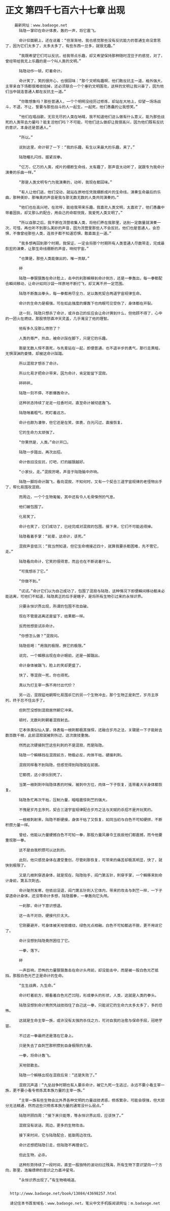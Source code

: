 # 正文 第四千七百六十七章 出现
        最新网址：www.badaoge.net
          陆隐一掌印在命计体表，轰的一声，将它震飞。
      
          命计仰面朝上，还在说着：“但渐渐地，我也感觉那些没有反抗能力的普通生命没意思了，因为它们太多了，太多太多了，有些东西一旦多，就很无趣。”
      
          “我既希望它们可以反抗，给我带点乐趣，却又希望保持那种随时涅豆子的感觉，对了，曾经带给我无上乐趣的是一个叫人类的文明。”
      
          陆隐动作一顿，盯着命计。
      
          命计笑了，笑的很开心，也很回味：“那个文明有趣啊，他们敢反抗主一道，格外强大，主宰亲自下场都很难收拾掉，还必须联合一个个垂钓文明围攻，这样的文明让我兴奋了，因为他们当中就连普通人都在反抗主一道。”
      
          “你敢想象吗？那些普通人，一个个明明没经历过修炼，却站在大地上，仰望一场场战斗，不退，不让，誓要与那些战斗的人一起生，一起死，他们愚蠢的让我想笑。”
      
          “他们在唱战歌，无穷无尽的人类在呐喊，我不知道他们这么做有什么意义，能为那些战死的人类带去力量吗？能复活他们吗？不可能，可他们这么做却让我很高兴，因为他们既有反抗的意识，本身还是普通人。”
      
          “所以。”
      
          说到这里，命计顿了一下：“我的乐趣，有生以来最大的乐趣，来了。”
      
          陆隐瞳孔闪烁，握紧双拳。
      
          “亿万，亿万的人类，成片的绷断生命线，太有趣了，那声音太动听了，就跟专为我命计演奏的乐曲一样。”
      
          “那是人类文明专门为我演奏的，动听，我现在都回味。”
      
          “有人让他们逃，他们没动，就站在原地任凭我绷断成片的生命线，演奏生命最后的乐曲，那种美妙，那唯美的声音是我与那无数无数的人类共同演奏的。”
      
          “他们也在高兴吧，在欢呼，能给我带来乐趣，我喜欢人类文明，太喜欢了，他们愚蠢中带着固执，却又那么的配合，用自己的命取悦我，我爱死人类文明了。”
      
          “所以自那之后，我不断在流营收集人类，将他们养在我那里，达到一定数量就演奏一次，可惜，再也听不到那么美妙的声音，因为流营里那些人不会反抗，他们也是普通人，会恐惧，不像曾经那些人类，连孩子都不知道恐惧，敢直面主一道。”
      
          “我多想再回到那个时期，我保证，一定会将那个时期所有人类普通人尽数带走，完成最恢宏的演奏，让那生命线绷断的声音，响彻宇宙。”
      
          “也算是，那些人类能做出的，唯一贡献。”
      
          砰
      
          陆隐一拳狠狠轰在命计脸上，击中的刹那瞬移到命计侧方，还是一拳轰出，每一拳都配合瞬间移动，让命计如同沙袋一样原地不断打飞，却又离不开一定范围。
      
          陆隐不断轰出拳头，每一拳都用尽全力，足以轰死契合两道宇宙规律生命。
      
          命计的生命力是极强，可在如此强度的爆轰下也肉眼可见受伤了，身体都在开裂。
      
          这一刻，陆隐只想杀了命计，或许自己的反应会让命计猜到什么，但他顾不得了，心中的一团火在燃烧，那股愤怒直冲天灵盖，几乎淹没了他的理智。
      
          他有多久没那么愤怒了？
      
          人类的尊严，热血，被命计踩在脚下，只是它的乐趣。
      
          那是无数人悍不畏死，与先辈站在一起，即便普通，也不退半步的勇气，那行走黑暗，无惧深渊的豪情，却被这命计踩踏。
      
          所以混寂才想杀了命计。
      
          所以化易才把命计带来，因为命计，肯定能留下混寂。
      
          砰砰砰…
      
          陆隐一刻不停，不断爆轰命计。
      
          这种状态持续了足足一炷香时间，直至命计被彻底轰飞。
      
          陆隐喘着粗气，死盯着远方。
      
          命计也颇为凄惨，但它还是在笑，体表，白光闪过，直接恢复。
      
          它的生命力太顽强了。
      
          “你果然是，人类。”命计开口。
      
          陆隐一步踏出，再次出招。
      
          命计依旧没反抗，打吧，打的越狠越好。
      
          “小家伙，走。”混寂厉喝，声音于陆隐脑中炸响。
      
          陆隐一脚将命计踹飞，看向混寂，不知何时，又有一个契合三道宇宙规律的老怪物出手了，帮化易围攻混寂。
      
          而周边，一个个生物匍匐，其中还有令人毛骨悚然的气息。
      
          他们被包围了。
      
          化易笑了。
      
          命计也笑了，它们成功了，已经完成对混寂的包围，接下来，它们不可能逃得掉。
      
          陆隐看着手掌：“前辈，这命计，该死。”
      
          混寂声音低沉：“我当然知道，但它生命境接近四十，就算我要杀都困难，先不管它，走。”
      
          陆隐看向命计，它笑的很得意，而且也在不断说着什么。
      
          “可我想杀了它。”
      
          “你做不到。”
      
          “试试。”命计它们以为自己成功了，包围了混寂与陆隐，这种情况下即便瞬间移动都未必能逃离，可他们不知道，陆隐真正的后手是瞎子，是将所有生物引过来的永恒识界。
      
          只要永恒识界出现，所谓的包围不攻自破。
      
          现在不管是逃离还是留下，结果都一样。
      
          反而他想尝试杀命计。
      
          “你想怎么做？”混寂问。
      
          陆隐低喝：“用我的极限，换它的极限。”
      
          说完，一个瞬移出现在命计眼前，还是一脚踹出。
      
          命计身体被踹飞，脸上的笑却更盛了。
      
          快了，等混寂一死，你也得死。
      
          真以为打主宰一族不用付出代价？
      
          另一边，混寂猛地朝帮化易围杀它的另一个生物冲去，那个生物正是刺竺，岁月主序列，终于忍不住出手了。
      
          但刺竺没想到混寂居然朝它冲来。
      
          顿时，无数利刺朝着混寂射去。
      
          它本体类似仙人掌，体表每一根刺都极其强悍，还融合岁月之法，关键是一下子能射去数百数千根，此前混寂就被刺伤过，这次故技重施。
      
          然而此次硬接刺竺这些利刺的不是混寂，而是陆隐。
      
          陆隐一个瞬移挡在混寂前方，物极必反，肉体干枯，硬接利刺。
      
          混寂同样看不到陆隐，但感觉得到陆隐就在前面。
      
          它都慌，这小家伙别死了。
      
          当第一根刺刺中陆隐体表的时候，被刺中方位，肉体一下子恢复，连带着大半身体都恢复。
      
          陆隐急忙再次干枯，压制力量，暗暗震惊刺竺的强大。
      
          不愧是岁月主序列，契合三道宇宙规律配合岁月之法与天赋的杀招不是开玩笑的。
      
          一根根刺射来，陆隐不断硬接，身体干枯了又恢复，如同当初与白色不可知硬拼，不断积攒力量一样。
      
          曾经，他能以力量硬撼白色不可知一拳，那股力量风暴令王辰辰他们都震撼，而今他要重现那一拳。
      
          这不是自我积攒可以达到的。
      
          此刻，他只感觉身体在遭受重创，尽管刹那恢复，可带来的痛苦却极其明显，快了，就快到极限了。
      
          又是几根刺穿透身体，就是现在，陆隐抬手，阎门第五针，刺穿手掌，一个瞬移来到命计身前，第五次刺去。
      
          命计陡然发寒，但依旧没退，阎门第五针刺入它体内，带来的攻击与刺竺一样，一下子穿透命计身体，还没等命计多想，陆隐握拳，一拳轰向它头颅。
      
          一刹那，命计下意识想退。
      
          这一击不对劲，硬接代价太大。
      
          它刚要避开，可身体被天地锁缠绕，绿色光点相融，白色不可知都逃不脱，更不用说它了。
      
          命计没想到陆隐竟然困住了它。
      
          一拳，落下。
      
          砰
      
          一声巨响，恐怖的力量狠狠轰击在命计头颅前，却没能击中，而是被一股白色光芒抵挡，那股白色光芒正是命计的生命。
      
          “生生战典，九生命。”
      
          命计盯着前方，眼看着白色光芒凹陷，形成拳头的形状，人类，这就是人类的拳头。
      
          陆隐没想到命计竟然凭战技挡住了自己这一拳，只能说它的生命力太多太多了，多的恐怖。
      
          这就是生命主宰一族，或许没有太强的杀伐之力，可对自我的治愈与保命手段，冠绝宇宙。
      
          不过这一拳最终还是落在它身上。
      
          只是失去了自刺竺那积攒到自身极限的力量。
      
          一拳，将命计轰飞。
      
          天地锁散去。
      
          陆隐一个瞬移出现在混寂后背：“还是失败了。”
      
          混寂沉声道：“九垒战争时期也有人要杀命计，被它九死一生逃过，永远不要小看主宰一族，更不要小看专修炼其本族力量的主宰一族。”
      
          “主宰一族有些生物会比外界各种文明的力量战技诱惑，修炼繁杂，可能会很强，但大部分无法精通，然而这些只修炼本族力量的通常没什么弱点。”
      
          陆隐环顾四周：“接下来只能等，等永恒识界出现，应该快了。”
      
          混寂没有说话，周边，更多的生物攻击。
      
          接下来时间，它与陆隐配合，抵御周边攻伐。
      
          命计还想把陆隐引走，但陆隐不再理会它。
      
          但此生物，必杀。
      
          这种形势持续了一段时间，直至一股独特的波动扫过残海，所有生物下意识望向一个方向，那里，浩瀚缥缈的意识之力直冲星穹。
      
          “永恒识界出现了。”有生物喃喃道。
      
      
      http://www.badaoge.net/book/13084/43698257.html
      
      请记住本书首发域名：www.badaoge.net。笔尖中文手机版阅读网址：m.badaoge.net